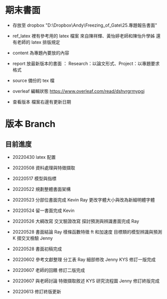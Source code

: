 # 期末書面

- 存放至 dropbox "D:\Dropbox\Andy\Freezing_of_Gate\25.專題報告書面"

- ref_latex 裡有參考用的 latex 檔案 來自陳祥輝、黃怡婷老師和陳怡升學姊 還有老師的 latex 排版規定

- content 為專題內要放的內容

- report 放最新版本的書面 ： Research：以論文形式、Project：以專題要求格式

- source 備份的 tex 檔

- overleaf 編輯狀態 https://www.overleaf.com/read/dshvrgrmypgj

- 查看版本 檔案右邊有更新日期

# 版本 Branch

## 目前進度

- 20220430 latex 配置

- 20220508 資料處理與特徵擷取

- 20220517 模型與指標

- 20220522 規劃整體書面架構

- 20220523 分部位書面完成 Kevin Ray 更改字體大小與改為新細明體字體 

- 20220524 留一書面完成 Kevin

- 20220526 大綱改寫 交叉驗證改寫 探討預測與辨識書面完成 Ray

- 20220528 書面結論 Ray 樣條函數特徵 ft 和加速度 目標類的模型辨識與預測 K 摺交叉檢驗 Jenny 

- 20220528 書面初稿完成 

- 20220602 參考文獻整理 分工表 Ray 細部修改 Jenny KYS 修訂一版完成

- 20220607 老師的回饋 修訂二版完成 

- 20220607 與老師討論 特徵擷取敘述 KYS 研究流程圖 Jenny 修訂終版完成 

- 20220613 修訂終版更新
